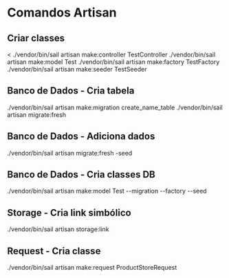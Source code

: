 # Comandos Artisan 

## Criar classes
< ./vendor/bin/sail artisan make:controller TestController
./vendor/bin/sail artisan make:model Test
./vendor/bin/sail artisan make:factory TestFactory
./vendor/bin/sail artisan make:seeder TestSeeder

## Banco de Dados - Cria tabela
./vendor/bin/sail artisan make:migration create_name_table
./vendor/bin/sail artisan migrate:fresh

## Banco de Dados - Adiciona dados
./vendor/bin/sail artisan migrate:fresh -seed

## Banco de Dados - Cria classes DB
./vendor/bin/sail artisan make:model Test --migration --factory --seed

## Storage - Cria link simbólico
./vendor/bin/sail artisan storage:link

## Request - Cria classe
./vendor/bin/sail artisan make:request ProductStoreRequest
